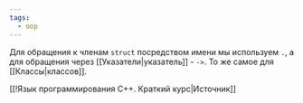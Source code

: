 ```yaml
---
tags:
  - oop
---
```

Для обращения к членам `struct` посредством имени мы используем `.`, а для обращения через [[Указатели|указатель]] - `->`. То же самое для [[Классы|классов]].

[[!Язык программирования C++. Краткий курс|Источник]]

